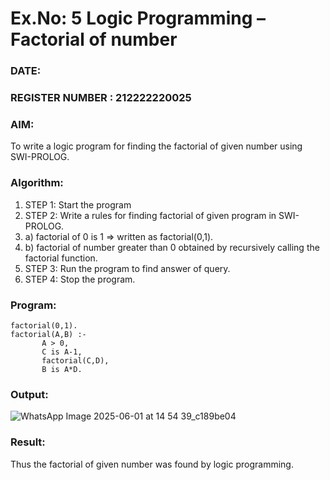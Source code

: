 # Ex.No: 5   Logic Programming – Factorial of number   
### DATE:                                                                            
### REGISTER NUMBER : 212222220025
### AIM: 
To  write  a logic program for finding the factorial of given number using SWI-PROLOG. 
### Algorithm:
1. STEP 1: Start the program
2. STEP 2:  Write a rules for finding factorial of given program in SWI-PROLOG.
3.   a)	factorial of 0 is 1 => written as factorial(0,1).
4.   b)	factorial of number greater than 0 obtained by recursively calling the factorial    function.
5. STEP 3: Run the program  to find answer of  query.
6. STEP 4: Stop the program.

### Program:
```
factorial(0,1).
factorial(A,B) :-  
       A > 0, 
       C is A-1,
       factorial(C,D),
       B is A*D.

```
### Output:
![WhatsApp Image 2025-06-01 at 14 54 39_c189be04](https://github.com/user-attachments/assets/1b32a413-20ef-4ae0-a199-925993221b20)

### Result:
Thus the factorial of given number was found by logic programming. 
